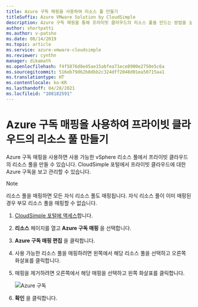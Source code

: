 ```yaml
---
title: Azure 구독 매핑을 사용하여 리소스 풀 만들기
titleSuffix: Azure VMware Solution by CloudSimple
description: Azure 구독 매핑을 통해 프라이빗 클라우드의 리소스 풀을 만드는 방법을 설명합니다.
author: shortpatti
ms.author: v-patsho
ms.date: 08/14/2019
ms.topic: article
ms.service: azure-vmware-cloudsimple
ms.reviewer: cynthn
manager: dikamath
ms.openlocfilehash: f4f5876d8e45ae15abfea71ece8900e2750e5c6a
ms.sourcegitcommit: 516eb79d62b8dbb2c324dff2048d01ea50715aa1
ms.translationtype: HT
ms.contentlocale: ko-KR
ms.lasthandoff: 04/28/2021
ms.locfileid: "108182591"
---
```

# <a name="create-resource-pools-for-your-private-cloud-with-azure-subscription-mapping"></a>Azure 구독 매핑을 사용하여 프라이빗 클라우드의 리소스 풀 만들기
Azure 구독 매핑을 사용하면 사용 가능한 vSphere 리소스 풀에서 프라이빗 클라우드의 리소스 풀을 만들 수 있습니다. CloudSimple 포털에서 프라이빗 클라우드에 대한 Azure 구독을 보고 관리할 수 있습니다.

> [!NOTE]
> 리소스 풀을 매핑하면 모든 자식 리소스 풀도 매핑됩니다. 자식 리소스 풀이 이미 매핑된 경우 부모 리소스 풀을 매핑할 수 없습니다.

1. [CloudSimple 포털에 액세스](access-cloudsimple-portal.md)합니다.
2. **리소스** 페이지를 열고 **Azure 구독 매핑** 을 선택합니다.  
3. **Azure 구독 매핑 편집** 을 클릭합니다.  
4. 사용 가능한 리소스 풀을 매핑하려면 왼쪽에서 해당 리소스 풀을 선택하고 오른쪽 화살표를 클릭합니다. 
5. 매핑을 제거하려면 오른쪽에서 해당 매핑을 선택하고 왼쪽 화살표를 클릭합니다. 

    ![Azure 구독](media/resources-azure-mapping.png)

6. **확인** 을 클릭합니다.
